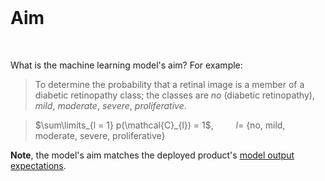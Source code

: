 <br>

# Aim

<br>

What is the machine learning model's aim?  For example:

> To determine the probability that a retinal image is a member of a diabetic retinopathy class; the classes are _no_ 
> (diabetic retinopathy), _mild_, _moderate_, _severe_, _proliferative_.

> $\sum\limits_{l = 1} p(\mathcal{C}_{l}) = 1$,  $\qquad l =$ {no, mild, moderate, severe, proliferative}
 
**Note**, the model's aim matches the deployed product's <a href="../project/project.html#deployment-goal">model output 
expectations</a>.

<br>
<br>

<br>
<br>

<br>
<br>

<br>
<br>
